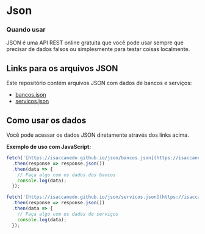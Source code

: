# Json

### Quando usar
JSON é uma API REST online gratuita que você pode usar sempre que precisar de dados falsos 
ou simplesmente para testar coisas localmente.

## Links para os arquivos JSON

Este repositório contém arquivos JSON com dados de bancos e serviços:

* [bancos.json](https://isaccanedo.github.io/json/bancos.json)
* [servicos.json](https://isaccanedo.github.io/json/servicos.json)

## Como usar os dados

Você pode acessar os dados JSON diretamente através dos links acima.

**Exemplo de uso com JavaScript:**

```javascript
fetch('[https://isaccanedo.github.io/json/bancos.json](https://isaccanedo.github.io/json/bancos.json)')
  .then(response => response.json())
  .then(data => {
    // Faça algo com os dados dos bancos
    console.log(data);
  });

fetch('[https://isaccanedo.github.io/json/servicos.json](https://isaccanedo.github.io/json/servicos.json)')
  .then(response => response.json())
  .then(data => {
    // Faça algo com os dados de serviços
    console.log(data);
  });

